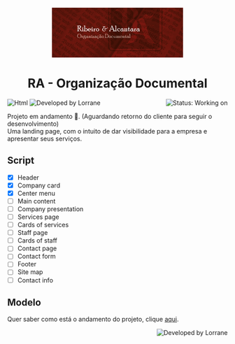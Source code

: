 <p align=center>
<img width=300 src="https://github.com/Lorrane/RA/blob/main/images/R%26A_%20facebook-capa.png" alt="Logo RA" />
</p>
<h1 align=center>RA - Organização Documental</h1>
<p display=inline-block>
  <img align=right alt="Status: Working on" src="https://img.shields.io/badge/Status-Working%20on-orange" />
  <img alt="Html" src="https://img.shields.io/badge/Html-4D4D4D?logo=html5&style=for-the-badge" />
  <img alt="Developed by Lorrane" src="https://img.shields.io/badge/Css-4D4D4D?logo=css3&style=for-the-badge&logoColor=blue" />
</p>



Projeto em andamento 👷‍. (Aguardando retorno do cliente para seguir o desenvolvimento)<br>
Uma landing page, com o intuito de dar visibilidade para a empresa e apresentar seus serviços.

## Script

- [x] Header
- [x] Company card
- [x] Center menu
- [ ] Main content
- [ ] Company presentation
- [ ] Services page
- [ ] Cards of services
- [ ] Staff page
- [ ] Cards of staff
- [ ] Contact page
- [ ] Contact form
- [ ] Footer
- [ ] Site map
- [ ] Contact info

## Modelo 
Quer saber como está o andamento do projeto, clique <a href="lorrane.github.io/RA">aqui</a>.

<img align=right alt="Developed by Lorrane" src="https://img.shields.io/badge/Developed%20By-Lorrane-blue?logo=visual%20studio" />
